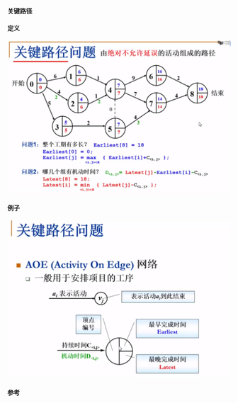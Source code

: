 #### 关键路径

#### 定义

![](/img/in-post/2018-04-21-data-structure-graph-critical-path/例子.png)

#### 例子

![](/img/in-post/2018-04-21-data-structure-graph-critical-path/AOE.png)

#### 参考

[浙江大学数据结构慕课]: https://www.bilibili.com/video/av8957042/?p=59	"关键路径"

